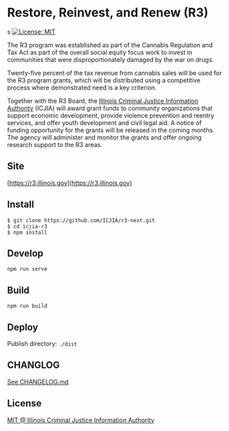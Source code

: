 # Restore, Reinvest, and Renew (R3)

s
[![License: MIT](https://img.shields.io/badge/License-MIT-yellow.svg)](https://opensource.org/licenses/MIT)

The R3 program was established as part of the Cannabis Regulation and Tax Act as part of the overall social equity focus work to invest in communities that were disproportionately damaged by the war on drugs.

Twenty-five percent of the tax revenue from cannabis sales will be used for the R3 program grants, which will be distributed using a competitive process where demonstrated need is a key criterion.

Together with the R3 Board, the [Illinois Criminal Justice Information Authority](https://icjia.illinois.gov) (ICJIA) will award grant funds to community organizations that support economic development, provide violence prevention and reentry services, and offer youth development and civil legal aid. A notice of funding opportunity for the grants will be released in the coming months. The agency will administer and monitor the grants and offer ongoing research support to the R3 areas.

## Site

[https://r3.illinois.gov](https://r3.illinois.gov)

## Install

```
$ git clone https://github.com/ICJIA/r3-next.git
$ cd icjia-r3
$ npm install
```

## Develop

```
npm run serve
```

## Build

```
npm run build
```

## Deploy

Publish directory: `./dist`

## CHANGLOG

[See CHANGELOG.md](https://github.com/ICJIA/r3-next/blob/master/CHANGELOG.md)

## License

[MIT @ Illinois Criminal Justice Information Authority](https://github.com/ICJIA/r3-next/blob/master/LICENSE)
